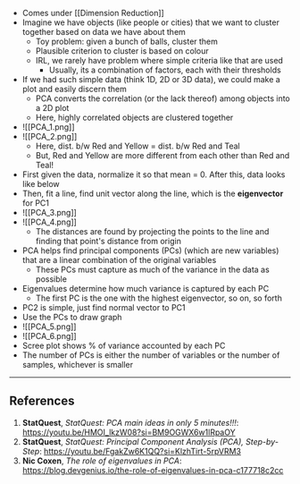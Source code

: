 - Comes under [[Dimension Reduction]]
- Imagine we have objects (like people or cities) that we want to cluster together based on data we have about them
	- Toy problem: given a bunch of balls, cluster them
	- Plausible criterion to cluster is based on colour
	- IRL, we rarely have problem where simple criteria like that are used
		- Usually, its a combination of factors, each with their thresholds
- If we had such simple data (think 1D, 2D or 3D data), we could make a plot and easily discern them
	- PCA converts the correlation (or the lack thereof) among objects into a 2D plot
	- Here, highly correlated objects are clustered together
- ![[PCA_1.png]]
- ![[PCA_2.png]]
	- Here, dist. b/w Red and Yellow = dist. b/w Red and Teal
	- But, Red and Yellow are more different from each other than Red and Teal!
- First given the data, normalize it so that mean = 0. After this, data looks like below
- Then, fit a line, find unit vector along the line, which is the **eigenvector** for PC1
- ![[PCA_3.png]]
- ![[PCA_4.png]]
	- The distances are found by projecting the points to the line and finding that point's distance from origin
- PCA helps find principal components (PCs) (which are new variables) that are a linear combination of the original variables
	- These PCs must capture as much of the variance in the data as possible
- Eigenvalues determine how much variance is captured by each PC
	- The first PC is the one with the highest eigenvector, so on, so forth
- PC2 is simple, just find normal vector to PC1
- Use the PCs to draw graph 
- ![[PCA_5.png]]
- ![[PCA_6.png]]
- Scree plot shows % of variance accounted by each PC
- The number of PCs is either the number of variables or the number of samples, whichever is smaller
---

## References

1. **StatQuest**, *StatQuest: PCA main ideas in only 5 minutes!!!*: https://youtu.be/HMOI_lkzW08?si=BM9OGWX6w1lRpaOY
2. **StatQuest**, *StatQuest: Principal Component Analysis (PCA), Step-by-Step*: https://youtu.be/FgakZw6K1QQ?si=KlzhTirt-5rpVRM3
3. **Nic Coxen**, *The role of eigenvalues in PCA*: https://blog.devgenius.io/the-role-of-eigenvalues-in-pca-c177718c2cc